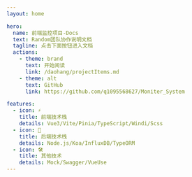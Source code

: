 ```yaml
---
layout: home

hero:
  name: 前端监控项目-Docs
  text: Random团队协作说明文档
  tagline: 点击下面按钮进入文档
  actions:
    - theme: brand
      text: 开始阅读
      link: /daohang/projectItems.md
    - theme: alt
      text: GitHub
      link: https://github.com/q1095568627/Moniter_System

features:
  - icon: ⚡️
    title: 前端技术栈
    details: Vue3/Vite/Pinia/TypeScript/Windi/Scss
  - icon: 🖖
    title: 后端技术栈
    details: Node.js/Koa/InfluxDB/TypeORM
  - icon: 🛠️
    title: 其他技术
    details: Mock/Swagger/VueUse
---
```


<style>
    :root {
        --vp-home-hero-name-color: transparent;
        --vp-home-hero-name-background: -webkit-linear-gradient(120deg, #bd34fe, #41d1ff);
}
</style>


   <!-- image:
src: /logo.png
     alt: Random一个就好了 -->